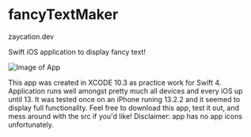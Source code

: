 # fancyTextMaker
zaycation.dev

Swift iOS application to display fancy text!

![Image of App](https://i.imgur.com/lMaMePC.png)

This app was created in XCODE 10.3 as practice work for Swift 4. Application runs well amongst pretty much all devices and every iOS up until 13. It was tested once on an iPhone runing 13.2.2 and it seemed to display full functionality. Feel free to download this app, test it out, and mess around with the src if you'd like! Disclaimer: app has no app icons unfortunately.
